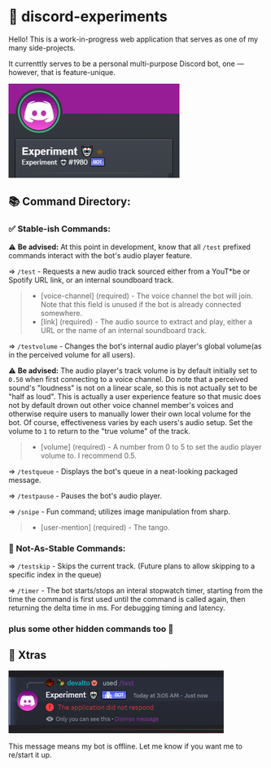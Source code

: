 # 🤖 discord-experiments

Hello! This is a work-in-progress web application that serves as one of my many side-projects. 

It currenttly serves to be a personal multi-purpose Discord bot, one — however, that is feature-unique.

<img src="https://github.com/dev-alto/dev-alto/blob/main/28%20July%20%40%2012-59-26%20AM.png">

## 📚 Command Directory:

### ✅ Stable-ish Commands:

⚠ **Be advised:** At this point in development, know that all  `/test` prefixed commands interact with the bot's audio player feature.

⇒ `/test` - Requests a new audio track sourced either from a YouT\*be or Spotify URL link, or an internal soundboard track.

> - [voice-channel] (required) - The voice channel the bot will join. Note that this field is unused if the bot is already connected somewhere.
> - [link] (required) - The audio source to extract and play, either a URL or the name of an internal soundboard track.

⇒ `/testvolume` - Changes the bot's internal audio player's global volume(as in the perceived volume for all users).

⚠ **Be advised:** The audio player's track volume is by default initially set to `0.50` when first connecting to a voice channel. Do note that a perceived sound's "loudness" is not on a linear scale, so this is not actually set to be "half as loud". This is actually a user experience feature so that music does not by default drown out other voice channel member's voices and otherwise require users to manually lower their own local volume for the bot. Of course, effectiveness varies by each users's audio setup. Set the volume to `1` to return to the "true  volume" of the track.

> - [volume] (required) - A number from 0 to 5 to set the audio player volume to. I recommend 0.5.

⇒ `/testqueue` - Displays the bot's queue in a neat-looking packaged message.

⇒ `/testpause` - Pauses the bot's audio player.

⇒ `/snipe` - Fun command; utilizes image manipulation from sharp.

> - [user-mention] (required) - The tango.

### 🔶 Not-As-Stable Commands:

⇒ `/testskip` - Skips the current track. (Future plans to allow skipping to a specific index in the queue)

⇒ `/timer` - The bot starts/stops an interal stopwatch timer, starting from the time the command is first used until the command is called again, then returning the delta time in ms. For debugging timing and latency.

### plus some other hidden commands too 👻

## 🔎 Xtras

<img src="https://github.com/dev-alto/dev-alto/blob/main/03%20August%20%40%2003-06-42%20AM.png">

This message means my bot is offline. Let me know if you want me to re/start it up.
